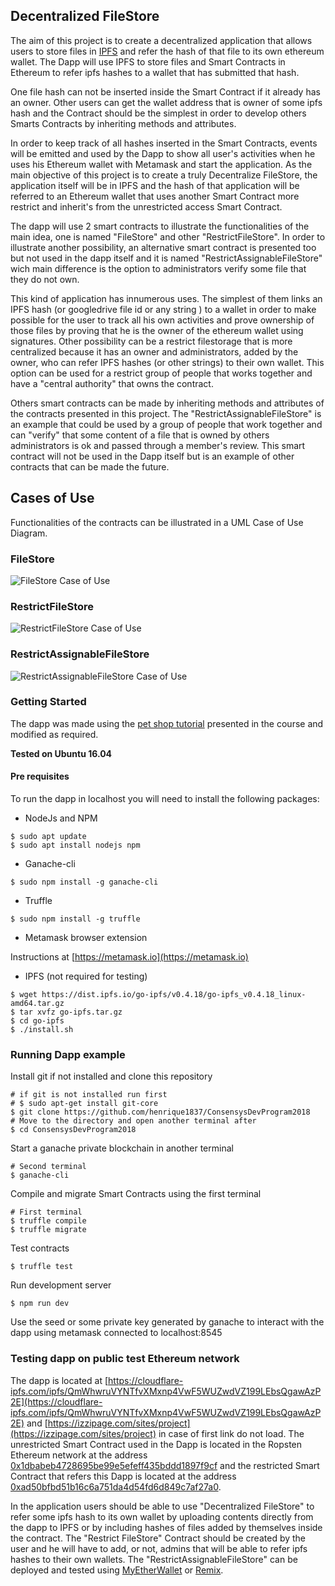 
## Decentralized FileStore

The aim of this project is to create a decentralized application that allows users to store files in [IPFS](https://ipfs.io) and refer the hash of that file to its own ethereum wallet. The Dapp will use IPFS to store files and Smart Contracts in Ethereum to refer ipfs hashes to a wallet that has submitted that hash.

One file hash can not be inserted inside the Smart Contract if it already has an owner. Other users can get the wallet address that is owner of some ipfs hash and the Contract should be the  simplest in order to develop others Smarts Contracts by inheriting methods and attributes.

In order to keep track of all hashes inserted in the Smart Contracts, events will be emitted and used by the Dapp to show all user's activities when he uses his Ethereum wallet with Metamask and start the application. As the main objective of this project is to create a truly Decentralize FileStore, the application itself will be in IPFS and the hash of that application will be referred to an Ethereum wallet that uses another Smart Contract more restrict and inherit's from the unrestricted access Smart Contract.

The dapp will use 2 smart contracts to illustrate the functionalities of the main idea, one is named "FileStore" and other "RestrictFileStore". In order to illustrate another possibility, an alternative smart contract is presented too but not used in the dapp itself and it is named "RestrictAssignableFileStore" wich main difference is the option to administrators verify some file that they do not own.

This kind of application has innumerous uses. The simplest of them links an IPFS hash (or googledrive file id or any string ) to a wallet in order to make possible for the user to track all his own activities and prove ownership of those files by proving that he is the owner of the ethereum wallet using signatures. Other possibility can be a restrict filestorage that is more centralized because it has an owner and administrators, added by the owner, who can refer IPFS hashes (or other strings) to their own wallet. This option can be used for a restrict group of people that works together and have a "central authority" that owns the contract.

Others smart contracts can be made by inheriting methods and attributes of the contracts presented in this project. The "RestrictAssignableFileStore" is an example that could be used by a group of people that work together and can "verify" that some content of a file that is owned by others administrators is ok and passed through a member's review. This smart contract will not be used in the Dapp itself but is an example of other contracts that can be made the future.


## Cases of Use

Functionalities of the contracts can be illustrated in a UML Case of Use Diagram.

### FileStore

![FileStore Case of Use](img/fsUseCase.jpeg "Figure 1: FileStore Case of Use")

### RestrictFileStore

![RestrictFileStore Case of Use](img/rfsUseCase.jpeg "Figure 2: RestrictFileStore Case of Use")

### RestrictAssignableFileStore

![RestrictAssignableFileStore Case of Use](img/arfsUseCase.jpeg "Figure 3: RestrictAssignableFileStore Case of Use")

### Getting Started

The dapp was made using the [pet shop tutorial](https://truffleframework.com/tutorials/pet-shop) presented in the course and modified as required.

**Tested on Ubuntu 16.04**

#### Pre requisites

To run the dapp in localhost you will need to install the following packages:

* NodeJs and NPM

```
$ sudo apt update
$ sudo apt install nodejs npm
```

* Ganache-cli

```
$ sudo npm install -g ganache-cli
```

* Truffle

```
$ sudo npm install -g truffle
```

* Metamask browser extension

Instructions at [https://metamask.io](https://metamask.io)

* IPFS (not required for testing)

```
$ wget https://dist.ipfs.io/go-ipfs/v0.4.18/go-ipfs_v0.4.18_linux-amd64.tar.gz
$ tar xvfz go-ipfs.tar.gz
$ cd go-ipfs
$ ./install.sh
```

### Running Dapp example

Install git if not installed and clone this repository

```
# if git is not installed run first
# $ sudo apt-get install git-core
$ git clone https://github.com/henrique1837/ConsensysDevProgram2018
# Move to the directory and open another terminal after
$ cd ConsensysDevProgram2018
```

Start a ganache private blockchain in another terminal

```
# Second terminal
$ ganache-cli
```

Compile and migrate Smart Contracts using the first terminal

```
# First terminal
$ truffle compile
$ truffle migrate
```

Test contracts

```
$ truffle test
```

Run development server

```
$ npm run dev
```

Use the seed or some private key generated by ganache to interact with the dapp using metamask connected to localhost:8545

### Testing dapp on public test Ethereum network


The dapp is located at [https://cloudflare-ipfs.com/ipfs/QmWhwruVYNTfvXMxnp4VwF5WUZwdVZ199LEbsQgawAzP2E](https://cloudflare-ipfs.com/ipfs/QmWhwruVYNTfvXMxnp4VwF5WUZwdVZ199LEbsQgawAzP2E) and [https://izzipage.com/sites/project](https://izzipage.com/sites/project) in case of first link do not load.
The unrestricted Smart Contract used in the Dapp is located in the Ropsten Ethereum network at the address [0x1dbabeb4728695be99e5efeff435bddd1897f9cf](https://ropsten.etherscan.io/address/0x1dbabeb4728695be99e5efeff435bddd1897f9cf) and  the restricted Smart Contract that refers this Dapp is located at the address [0xad50bfbd51b16c6a751da4d54fd6d849c7af27a0](https://ropsten.etherscan.io/address/0xad50bfbd51b16c6a751da4d54fd6d849c7af27a0).

 In the application users should be able to use "Decentralized FileStore" to refer some ipfs hash to its own wallet by uploading contents directly from the dapp to IPFS or by including hashes of files added by themselves inside the contract. The "Restrict FileStore" Contract should be created by the user and he will have to add, or not, admins that will be able to refer ipfs hashes to their own wallets. The "RestrictAssignableFileStore" can be deployed and tested using [MyEtherWallet](https://www.myetherwallet.com/) or [Remix](https://remix.ethereum.org/).
